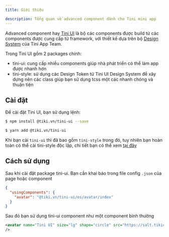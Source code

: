 ```yaml
---
title: Giới thiệu

description: Tổng quan về advanced component dành cho Tini mini app
---
```


Advanced component hay [Tini UI](https://github.com/tikivn/tini-ui) là bộ các components được build từ các components được cung cấp từ framework, với thiết kế dựa trên bộ [Design System](/docs/design/overview) của Tini App Team.

Trong Tini UI gồm 2 packages chính:

- tini-ui: cung cấp nhiều components giúp nhà phát triển có thể làm app được nhanh hơn
- tini-style: sử dụng các Design Token từ Tini UI Design System để xây dựng nên các class giúp bạn sử dụng tcss một các nhanh chóng và thuận tiện

## Cài đặt

Để cài đặt Tini UI, bạn sử dụng lệnh:

```bash title="Với npm"
$ npm install @tiki.vn/tini-ui --save
```

```bash title="Hoặc yarn"
$ yarn add @tiki.vn/tini-ui
```

Khi bạn cài `tini-ui` thì đã bao gồm `tini-style` trong đó, tuy nhiên bạn hoàn toàn có thể cài tini-style độc lập, chi tiết bạn có thể xem [tại đây](/docs/component/advance/styling/concept/install)


## Cách sử dụng

Sau khi cài đặt package tini-ui. Bạn cần khai báo trong file config `.json` của page hoặc component

```json title=index.json
{
  "usingComponents": {
    "avatar": "@tiki.vn/tini-ui/es/avatar/index"
  }
}
```

Sau đó bạn sử dụng tini-ui component như một component bình thường

```xml title=index.txml
<avatar name="Tini UI" size="lg" shape="circle" src="https://salt.tikicdn.com/ts/miniapp/d6/21/86/89cc2b8a2f930bb5f0f269c0374a3230.png"/>
/>
```
